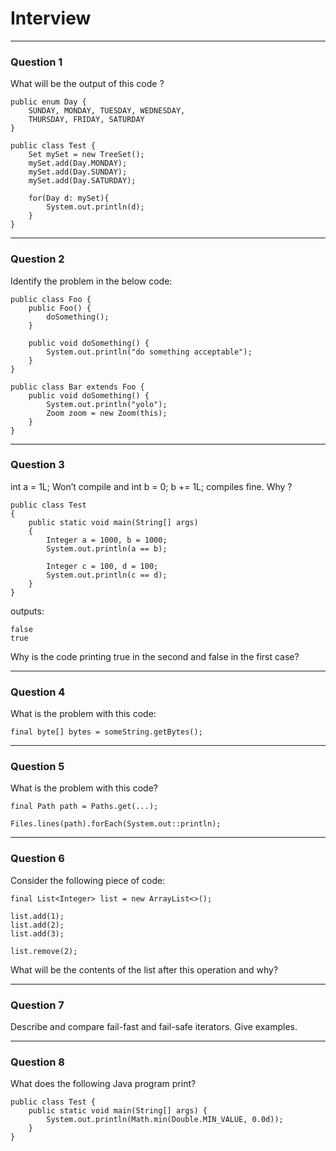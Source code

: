 # Interview

--- 

### Question 1

What will be the output of this code ?

~~~~
public enum Day {
	SUNDAY, MONDAY, TUESDAY, WEDNESDAY, 
	THURSDAY, FRIDAY, SATURDAY
}

public class Test {
	Set mySet = new TreeSet();
	mySet.add(Day.MONDAY);
	mySet.add(Day.SUNDAY);
	mySet.add(Day.SATURDAY);

	for(Day d: mySet){
		System.out.println(d);
	}
}
~~~~

---
### Question 2

Identify the problem in the below code:

~~~~
public class Foo {
    public Foo() {
        doSomething();
    }

    public void doSomething() {
        System.out.println("do something acceptable");
    }
}

public class Bar extends Foo {
    public void doSomething() {
        System.out.println("yolo");
        Zoom zoom = new Zoom(this); 
    }
}
~~~~

---

### Question 3

int a = 1L; Won’t compile and int b = 0; b += 1L; compiles fine. Why ?

~~~~
public class Test
{
    public static void main(String[] args)
    {
        Integer a = 1000, b = 1000;
        System.out.println(a == b);

        Integer c = 100, d = 100;
        System.out.println(c == d);
    }
}
~~~~

outputs:

~~~~
false
true
~~~~

Why is the code printing true in the second and false in the first case?

---
### Question 4

What is the problem with this code:

~~~~
final byte[] bytes = someString.getBytes();
~~~~

---

### Question 5

What is the problem with this code?

~~~~
final Path path = Paths.get(...);

Files.lines(path).forEach(System.out::println);
~~~~

---

### Question 6

Consider the following piece of code:

~~~~
final List<Integer> list = new ArrayList<>();

list.add(1);
list.add(2);
list.add(3);

list.remove(2);
~~~~

What will be the contents of the list after this operation and why?

---

### Question 7

Describe and compare fail-fast and fail-safe iterators. Give examples.

---

### Question 8

What does the following Java program print?

~~~~
public class Test {
    public static void main(String[] args) {
        System.out.println(Math.min(Double.MIN_VALUE, 0.0d));
    }
}
~~~~